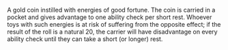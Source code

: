 A gold coin instilled with energies of good fortune. The coin is carried in a pocket and gives advantage to one ability check per short rest. Whoever toys with such energies is at risk of suffering from the opposite effect; if the result of the roll is a natural 20, the carrier will have disadvantage on every ability check until they can take a short (or longer) rest.